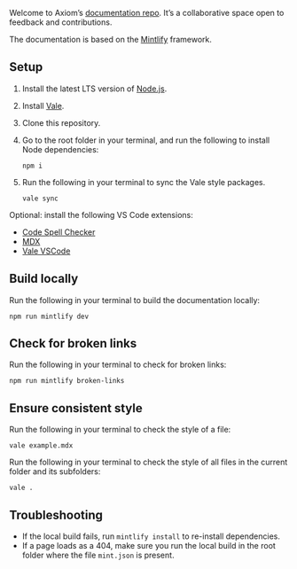 Welcome to Axiom’s [documentation repo](https://github.com/axiomhq/axiom-co). It’s a collaborative space open to feedback and contributions.

The documentation is based on the [Mintlify](https://mintlify.com/) framework.

## Setup

1. Install the latest LTS version of [Node.js](https://nodejs.org/en/download/package-manager).
2. Install [Vale](https://vale.sh/docs/vale-cli/installation/).
3. Clone this repository.
4. Go to the root folder in your terminal, and run the following to install Node dependencies:

    ```
    npm i
    ```

5. Run the following in your terminal to sync the Vale style packages.

    ```
    vale sync
    ```

Optional: install the following VS Code extensions:
- [Code Spell Checker](https://marketplace.visualstudio.com/items?itemName=streetsidesoftware.code-spell-checker)
- [MDX](https://marketplace.visualstudio.com/items?itemName=unifiedjs.vscode-mdx)
- [Vale VSCode](https://marketplace.visualstudio.com/items?itemName=ChrisChinchilla.vale-vscode)

## Build locally

Run the following in your terminal to build the documentation locally:

```
npm run mintlify dev
```

## Check for broken links

Run the following in your terminal to check for broken links:

```
npm run mintlify broken-links
```

## Ensure consistent style

Run the following in your terminal to check the style of a file:

```
vale example.mdx
```

Run the following in your terminal to check the style of all files in the current folder and its subfolders:

```
vale .
```

## Troubleshooting

- If the local build fails, run `mintlify install` to re-install dependencies.
- If a page loads as a 404, make sure you run the local build in the root folder where the file `mint.json` is present.